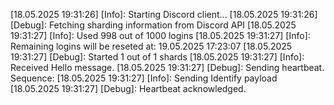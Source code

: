 [18.05.2025 19:31:26] [Info]: Starting Discord client...
[18.05.2025 19:31:26] [Debug]: Fetching sharding information from Discord API
[18.05.2025 19:31:27] [Info]: Used 998 out of 1000 logins
[18.05.2025 19:31:27] [Info]: Remaining logins will be reseted at: 19.05.2025 17:23:07
[18.05.2025 19:31:27] [Debug]: Started 1 out of 1 shards
[18.05.2025 19:31:27] [Info]: Received Hello message.
[18.05.2025 19:31:27] [Debug]: Sending heartbeat. Sequence: 
[18.05.2025 19:31:27] [Info]: Sending Identify payload
[18.05.2025 19:31:27] [Debug]: Heartbeat acknowledged.
